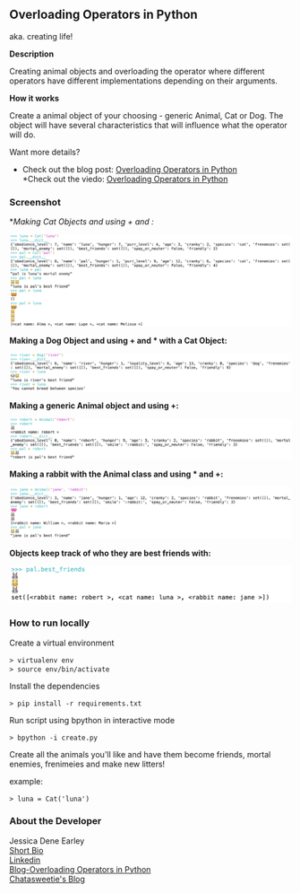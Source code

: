 Overloading Operators in Python
-------------------------------
aka. creating life!

**Description**

Creating animal objects and overloading the operator where different operators have different implementations depending on their arguments.

**How it works**

Create a animal object of your choosing - generic Animal, Cat or Dog. The object will have several characteristics that will influence what the operator will do. 

Want more details? 

   * Check out the blog post: [Overloading Operators in Python](https://chatasweetie.com/2016/08/11/overloading-operators-in-python/)   
   *Check out the viedo: [Overloading Operators in Python](https://youtu.be/WtC-bkVHqig)


### Screenshot

**Making Cat Objects and using + and *:**

<img src="/img/cats.png">

**Making a Dog Object and using + and * with a Cat Object:**

<img src="/img/dog.png">

**Making a generic Animal object and using +:**

<img src="/img/rabbit.png">

**Making a rabbit with the Animal class and using * and +:**

<img src="/img/jane-rabbit.png">

**Objects keep track of who they are best friends with:**

<img src="/img/bestfriends.png">



### How to run locally


Create a virtual environment 

```
> virtualenv env
> source env/bin/activate
```

Install the dependencies

```
> pip install -r requirements.txt
```


Run script using bpython in interactive mode
```
> bpython -i create.py
```

Create all the animals you'll like and have them become friends, mortal enemies, frenimeies and make new litters!

example:
```
> luna = Cat('luna')
```


### About the Developer    
Jessica Dene Earley    
[Short Bio](https://chatasweetie.wordpress.com/about-me/)   
[Linkedin](https://www.linkedin.com/in/jessicaearley)    
[Blog-Overloading Operators in Python](https://chatasweetie.com/2016/08/11/overloading-operators-in-python/)     
[Chatasweetie's Blog](https://chatasweetie.com/)    

